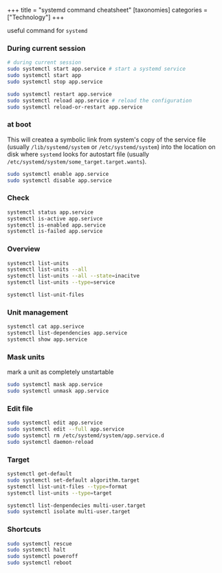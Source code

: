 +++
title = "systemd command cheatsheet"
[taxonomies]
categories = ["Technology"]
+++

useful command for `systemd`

<!-- more -->

### During current session

```sh
# during current session
sudo systemctl start app.service # start a systemd service
sudo systemctl start app
sudo systemctl stop app.service

sudo systemctl restart app.service
sudo systemctl reload app.service # reload the configuration
sudo systemctl reload-or-restart app.service
```

### at boot

This will createa a symbolic link from system's copy of the service file (usually `/lib/systemd/system` or
`/etc/systemd/system`) into the location on disk where `systemd` looks for autostart file (usually
`/etc/systemd/system/some_target.target.wants`).

```sh
sudo systemctl enable app.service
sudo systemctl disable app.service
```

### Check

```sh
systemctl status app.service
systemctl is-active app.serivce
systemctl is-enabled app.service
systemctl is-failed app.service
```

### Overview

```sh
systemctl list-units
systemctl list-units --all
systemctl list-units --all --state=inacitve
systemctl list-units --type=service

systemctl list-unit-files
```

### Unit management

```sh
systemctl cat app.serivce
systemctl list-dependencies app.service
systemctl show app.service
```

### Mask units

mark a unit as completely unstartable

```sh
sudo systemctl mask app.service
sudo systemctl unmask app.service
```

### Edit file

```sh
sudo systemctl edit app.service
sudo systemctl edit --full app.service
sudo systemctl rm /etc/systemd/system/app.service.d
sudo systemctl daemon-reload
```

### Target

```sh
systemctl get-default
sudo systemctl set-default algorithm.target
systemctl list-unit-files --type=format
systemctl list-units --type=target

systemctl list-denpendecies multi-user.target
sudo systemctl isolate multi-user.target
```

### Shortcuts

```sh
sudo systemctl rescue
sudo systemctl halt
sudo systemctl poweroff
sudo systemctl reboot
```
